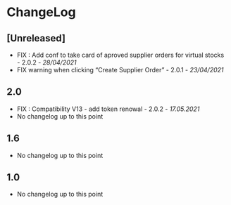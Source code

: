 # ChangeLog

## [Unreleased]
- FIX : Add conf to take card of aproved supplier orders for virtual stocks - 2.0.2 - *28/04/2021*
- FIX warning when clicking “Create Supplier Order” - 2.0.1 - *23/04/2021*

## 2.0

- FIX : Compatibility V13 - add token renowal - 2.0.2 - *17.05.2021*
- No changelog up to this point

## 1.6
- No changelog up to this point

## 1.0
- No changelog up to this point

